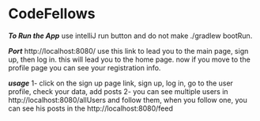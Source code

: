 # CodeFellows

***To Run the App***
use intelliJ run button and do not make ./gradlew bootRun.

***Port***
http://localhost:8080/
use this link to lead you to the main page, sign up, then log in.
this will lead you to the home page.
now if you move to the profile page you can see your registration info.


***usage***
1- click on the sign up page link, sign up, log in, go to the user profile, check your data, add posts
2- you can see multiple users in http://localhost:8080/allUsers and follow them, when you follow one, you can see his posts in the http://localhost:8080/feed 